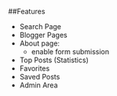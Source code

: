 ##Features

- Search Page
- Blogger Pages
- About page:
	- enable form submission
- Top Posts (Statistics)
- Favorites
- Saved Posts
- Admin Area
